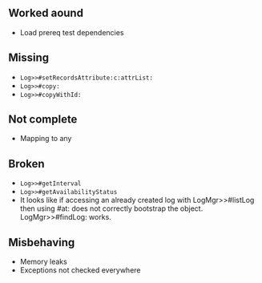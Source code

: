 Worked aound
------------

* Load prereq test dependencies


Missing
-------

* `Log>>#setRecordsAttribute:c:attrList:`
* `Log>>#copy:`
* `Log>>#copyWithId:`


Not complete
------------

* Mapping to any


Broken
------

* `Log>>#getInterval`
* `Log>>#getAvailabilityStatus`
* It looks like if accessing an already created log with
  LogMgr>>#listLog then using #at: does not correctly bootstrap
  the object. LogMgr>>#findLog: works.


Misbehaving
-----------

* Memory leaks
* Exceptions not checked everywhere
